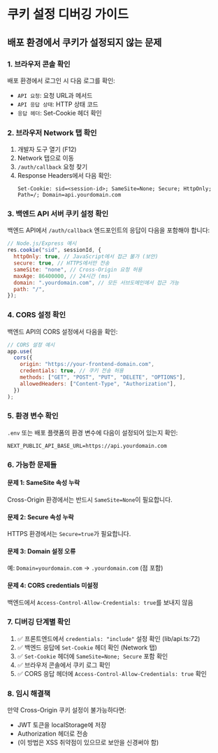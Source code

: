 # 쿠키 설정 디버깅 가이드

## 배포 환경에서 쿠키가 설정되지 않는 문제

### 1. 브라우저 콘솔 확인

배포 환경에서 로그인 시 다음 로그를 확인:

- `API 요청`: 요청 URL과 메서드
- `API 응답 상태`: HTTP 상태 코드
- `응답 헤더`: Set-Cookie 헤더 확인

### 2. 브라우저 Network 탭 확인

1. 개발자 도구 열기 (F12)
2. Network 탭으로 이동
3. `/auth/callback` 요청 찾기
4. Response Headers에서 다음 확인:
   ```
   Set-Cookie: sid=<session-id>; SameSite=None; Secure; HttpOnly; Path=/; Domain=api.yourdomain.com
   ```

### 3. 백엔드 API 서버 쿠키 설정 확인

백엔드 API에서 `/auth/callback` 엔드포인트의 응답이 다음을 포함해야 합니다:

```javascript
// Node.js/Express 예시
res.cookie("sid", sessionId, {
  httpOnly: true, // JavaScript에서 접근 불가 (보안)
  secure: true, // HTTPS에서만 전송
  sameSite: "none", // Cross-Origin 요청 허용
  maxAge: 86400000, // 24시간 (ms)
  domain: ".yourdomain.com", // 모든 서브도메인에서 접근 가능
  path: "/",
});
```

### 4. CORS 설정 확인

백엔드 API의 CORS 설정에서 다음을 확인:

```javascript
// CORS 설정 예시
app.use(
  cors({
    origin: "https://your-frontend-domain.com",
    credentials: true, // 쿠키 전송 허용
    methods: ["GET", "POST", "PUT", "DELETE", "OPTIONS"],
    allowedHeaders: ["Content-Type", "Authorization"],
  })
);
```

### 5. 환경 변수 확인

`.env` 또는 배포 플랫폼의 환경 변수에 다음이 설정되어 있는지 확인:

```env
NEXT_PUBLIC_API_BASE_URL=https://api.yourdomain.com
```

### 6. 가능한 문제들

#### 문제 1: SameSite 속성 누락

Cross-Origin 환경에서는 반드시 `SameSite=None`이 필요합니다.

#### 문제 2: Secure 속성 누락

HTTPS 환경에서는 `Secure=true`가 필요합니다.

#### 문제 3: Domain 설정 오류

예: `Domain=yourdomain.com` → `.yourdomain.com` (점 포함)

#### 문제 4: CORS credentials 미설정

백엔드에서 `Access-Control-Allow-Credentials: true`를 보내지 않음

### 7. 디버깅 단계별 확인

1. ✅ 프론트엔드에서 `credentials: "include"` 설정 확인 (lib/api.ts:72)
2. ✅ 백엔드 응답에 `Set-Cookie` 헤더 확인 (Network 탭)
3. ✅ `Set-Cookie` 헤더에 `SameSite=None; Secure` 포함 확인
4. ✅ 브라우저 콘솔에서 쿠키 로그 확인
5. ✅ CORS 응답 헤더에 `Access-Control-Allow-Credentials: true` 확인

### 8. 임시 해결책

만약 Cross-Origin 쿠키 설정이 불가능하다면:

- JWT 토큰을 localStorage에 저장
- Authorization 헤더로 전송
- (이 방법은 XSS 취약점이 있으므로 보안을 신경써야 함)

